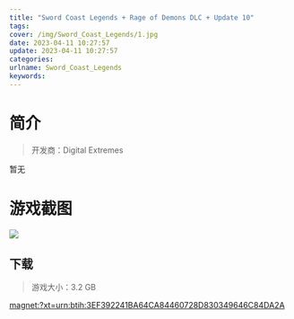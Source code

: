 ```yaml
---
title: "Sword Coast Legends + Rage of Demons DLC + Update 10"
tags: 
cover: /img/Sword_Coast_Legends/1.jpg
date: 2023-04-11 10:27:57
update: 2023-04-11 10:27:57
categories: 
urlname: Sword_Coast_Legends
keywords: 
---
```

# 简介

> 开发商：Digital Extremes

暂无

# 游戏截图

![](/img/Sword_Coast_Legends/2.jpg)


## 下载

> 游戏大小：3.2 GB

[magnet:?xt=urn:btih:3EF392241BA64CA84460728D830349646C84DA2A](magnet:?xt=urn:btih:3EF392241BA64CA84460728D830349646C84DA2A)